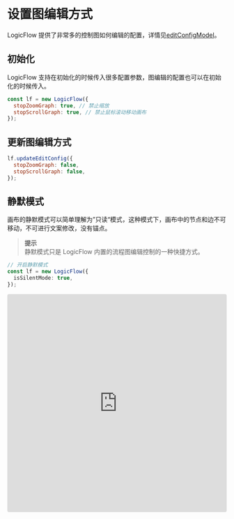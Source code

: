 # 设置图编辑方式

LogicFlow 提供了非常多的控制图如何编辑的配置，详情见[editConfigModel](zh/api/editConfigModelApi)。

## 初始化

LogicFlow 支持在初始化的时候传入很多配置参数，图编辑的配置也可以在初始化的时候传入。

```js
const lf = new LogicFlow({
  stopZoomGraph: true, // 禁止缩放
  stopScrollGraph: true, // 禁止鼠标滚动移动画布
});
```

## 更新图编辑方式

```js
lf.updateEditConfig({
  stopZoomGraph: false,
  stopScrollGraph: false,
});
```

## 静默模式

画布的静默模式可以简单理解为”只读“模式，这种模式下，画布中的节点和边不可移动，不可进行文案修改，没有锚点。

> **提示**  
> 静默模式只是 LogicFlow 内置的流程图编辑控制的一种快捷方式。

```ts
// 开启静默模式
const lf = new LogicFlow({
  isSilentMode: true,
});
```

<iframe src="https://codesandbox.io/embed/pedantic-microservice-db76o?fontsize=14&hidenavigation=1&theme=dark&view=preview"
     style="width:100%; height:500px; border:0; border-radius: 4px; overflow:hidden;"
     title="pedantic-microservice-db76o"
     allow="accelerometer; ambient-light-sensor; camera; encrypted-media; geolocation; gyroscope; hid; microphone; midi; payment; usb; vr; xr-spatial-tracking"
     sandbox="allow-forms allow-modals allow-popups allow-presentation allow-same-origin allow-scripts"
   ></iframe>
